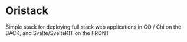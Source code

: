 # Oristack
Simple stack for deploying full stack web applications in GO / Chi on the BACK, and Svelte/SvelteKIT on the FRONT
